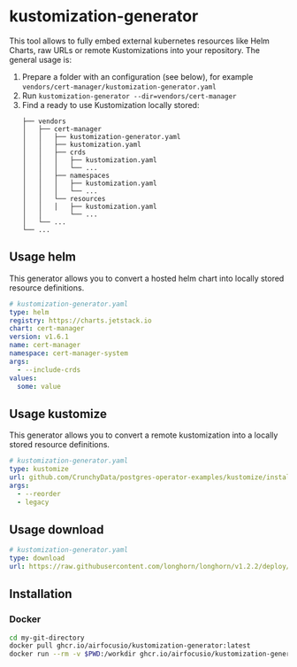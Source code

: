 # kustomization-generator

This tool allows to fully embed external kubernetes resources like Helm Charts, raw URLs or remote Kustomizations into your repository. The general usage is:

1. Prepare a folder with an configuration (see below), for example `vendors/cert-manager/kustomization-generator.yaml`
2. Run `kustomization-generator --dir=vendors/cert-manager`
3. Find a ready to use Kustomization locally stored:
    ```
    ├── vendors
    │   ├── cert-manager
    │   │   ├── kustomization-generator.yaml
    │   │   ├── kustomization.yaml
    │   │   ├── crds
    │   │   │   ├── kustomization.yaml
    │   │   │   └── ...
    │   │   ├── namespaces
    │   │   │   ├── kustomization.yaml
    │   │   │   └── ...
    │   │   └── resources
    │   │   │   ├── kustomization.yaml
    │   │       └── ...
    │   └── ...
    └── ...
    ```

## Usage helm

This generator allows you to convert a hosted helm chart into locally stored resource definitions.

```yaml
# kustomization-generator.yaml
type: helm
registry: https://charts.jetstack.io
chart: cert-manager
version: v1.6.1
name: cert-manager
namespace: cert-manager-system
args:
  - --include-crds
values:
  some: value
```

## Usage kustomize

This generator allows you to convert a remote kustomization into a locally stored resource definitions.

```yaml
# kustomization-generator.yaml
type: kustomize
url: github.com/CrunchyData/postgres-operator-examples/kustomize/install?ref=main
args:
  - --reorder
  - legacy
```

## Usage download

```yaml
# kustomization-generator.yaml
type: download
url: https://raw.githubusercontent.com/longhorn/longhorn/v1.2.2/deploy/longhorn.yaml
```

## Installation

### Docker

```bash
cd my-git-directory
docker pull ghcr.io/airfocusio/kustomization-generator:latest
docker run --rm -v $PWD:/workdir ghcr.io/airfocusio/kustomization-generator:latest
```

